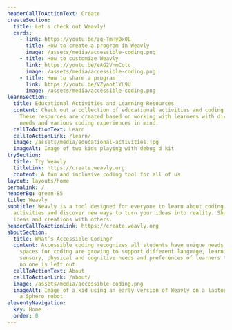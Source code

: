 ```yaml
---
headerCallToActionText: Create
createSection:
  title: Let's check out Weavly!
  cards:
    - link: https://youtu.be/zg-TmHyBx0E
      title: How to create a program in Weavly
      image: /assets/media/accessible-coding.png
    - title: How to customize Weavly
      link: https://youtu.be/eAG2VnmCotc
      image: /assets/media/accessible-coding.png
    - title: How to share a program
      link: https://youtu.be/VZyaot1YL9U
      image: /assets/media/accessible-coding.png
learnSection:
  title: Educational Activities and Learning Resources
  content: Check out a collection of educational activities and coding tools.
    These resources are created based on working with learners with diverse
    needs and various coding experiences in mind.
  callToActionText: Learn
  callToActionLink: /learn/
  image: /assets/media/educational-activities.jpg
  imageAlt: Image of two kids playing with debug'd kit
trySection:
  title: Try Weavly
  titleLink: https://create.weavly.org
  content: A fun and inclusive coding tool for all of us.
layout: layouts/home
permalink: /
headerBg: green-85
title: Weavly
subtitle: Weavly is a tool designed for everyone to learn about coding. Explore
  activities and discover new ways to turn your ideas into reality. Share your
  ideas and creations with others.
headerCallToActionLink: https://create.weavly.org
aboutSection:
  title: What’s Accessible Coding?
  content: Accessible coding recognizes all students have unique needs. Digital
    spaces for coding are growing to support different language, learning,
    sensory, physical and cognitive needs and preferences of learners to ensure
    no one is left out.
  callToActionText: About
  callToActionLink: /about/
  image: /assets/media/accessible-coding.png
  imageAlt: Image of a kid using an early version of Weavly on a laptop to control
    a Sphero robot
eleventyNavigation:
  key: Home
  order: 0
---
```

